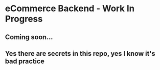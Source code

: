 # eCommerce Backend - Work In Progress
## Coming soon...
## Yes there are secrets in this repo, yes I know it's bad practice